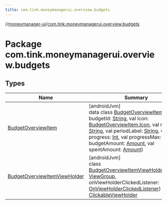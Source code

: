 ```yaml
---
title: com.tink.moneymanagerui.overview.budgets
---
```

//[moneymanager-ui](../../index.html)/[com.tink.moneymanagerui.overview.budgets](index.html)



# Package com.tink.moneymanagerui.overview.budgets



## Types


| Name | Summary |
|---|---|
| [BudgetOverviewItem](-budget-overview-item/index.html) | [androidJvm]<br>data class [BudgetOverviewItem](-budget-overview-item/index.html)(val budgetId: [String](https://kotlinlang.org/api/latest/jvm/stdlib/kotlin/-string/index.html), val icon: [BudgetOverviewItem.Icon](-budget-overview-item/-icon/index.html), val name: [String](https://kotlinlang.org/api/latest/jvm/stdlib/kotlin/-string/index.html), val periodLabel: [String](https://kotlinlang.org/api/latest/jvm/stdlib/kotlin/-string/index.html), val progress: [Int](https://kotlinlang.org/api/latest/jvm/stdlib/kotlin/-int/index.html), val progressMax: [Int](https://kotlinlang.org/api/latest/jvm/stdlib/kotlin/-int/index.html), val budgetAmount: [Amount](../com.tink.model.misc/-amount/index.html), val spentAmount: [Amount](../com.tink.model.misc/-amount/index.html)) |
| [BudgetOverviewItemViewHolder](-budget-overview-item-view-holder/index.html) | [androidJvm]<br>class [BudgetOverviewItemViewHolder](-budget-overview-item-view-holder/index.html)(parent: [ViewGroup](https://developer.android.com/reference/kotlin/android/view/ViewGroup.html), onViewHolderClickedListener: [OnViewHolderClickedListener](../se.tink.android.viewholders/-on-view-holder-clicked-listener/index.html)) : [ClickableViewHolder](../se.tink.android.viewholders/-clickable-view-holder/index.html) |

